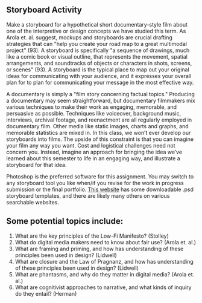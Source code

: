 ## Storyboard Activity 

Make a storyboard for a hypothetical short documentary-style film about one of the interpretive or design concepts we have studied this term. As Arola et. al. suggest, mockups and storyboards are crucial drafting strategies that can "help you create your road map to a great multimodal project" (93). A storyboard is specifically "a sequence of drawings, much like a comic book or visual outline, that represents the movement, spatial arrangements, and soundtracks of objects or characters in shots, screens, or scenes" (93). A storyboard is the typical place to map out your original ideas for communicating with your audience, and it expresses your overall plan for to plan for communicating your message in the most effective way. 

A documentary is simply a "film story concerning factual topics." Producing a documentary may seem straightforward, but documentary filmmakers mix various techniques to make their work as engaging, memorable, and persuasive as possible. Techniques like voiceover, background music, interviews, archival footage, and reenactment are all regularly employed in documentary film. Other media like static images, charts and graphs, and memorable statistics are mixed in. In this class, we won’t ever develop our storyboards into films. The upside of this constraint is that you can imagine your film any way you want. Cost and logistical challenges need not concern you. Instead, imagine an approach for bringing the idea we’ve learned about this semester to life in an engaging way, and illustrate a storyboard for that idea. 

Photoshop is the preferred software for this assignment. You may switch to any storyboard tool you like when/if you revise for the work in progress submission or the final portfolio. [This website](http://www.andrewandoru.com/labs/storyboard-templates/) has some downloadable .psd storyboard templates, and there are likely many others on various searchable websites. 
 
## Some potential topics include: 

1.	What are the key principles of the Low-Fi Manifesto? (Stolley)
2.	What do digital media makers need to know about fair use? (Arola et. al.)
3.	What are framing and priming, and how has understanding of these principles been used in design? (Lidwell)
4.	What are closure and the Law of Pragnanz, and how has understanding of these principles been used in design? (Lidwell)
5.	What are phantasms, and why do they matter in digital media? (Arola et. al.)
6.	What are cognitivist approaches to narrative, and what kinds of inquiry do they entail? (Herman)
